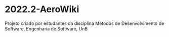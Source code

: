 # 2022.2-AeroWiki
Projeto criado por estudantes da disciplina Métodos de Desenvolvimento de Software, Engenharia de Software, UnB
